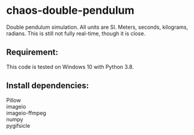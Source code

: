 # chaos-double-pendulum
Double pendulum simulation. All units are SI.  Meters, seconds, kilograms, radians. This is still not fully real-time, though it is close.

## Requirement:
This code is tested on Windows 10 with Python 3.8.

## Install dependencies:
Pillow  
imageio  
imageio-ffmpeg  
numpy  
pygifsicle
